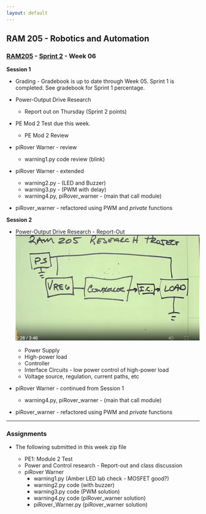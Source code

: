 ```yaml
---
layout: default
---
```


## RAM 205 - Robotics and Automation

### [RAM205](../../) - [Sprint 2](../) - Week 06

**Session 1**

- Grading - Gradebook is up to date through Week 05. Sprint 1 is completed. See gradebook for Sprint 1 percentage.

- Power-Output Drive Research 
  - Report out on Thursday (Sprint 2 points)

- PE Mod 2 Test due this week.
  - PE Mod 2 Review

- piRover Warner - review
    - warning1.py code review (blink)

- piRover Warner - extended
    - warning2.py - (LED and Buzzer)
    - warning3.py - (PWM with delay)
    - warning4.py, piRover_warner - (main that call module)
      
- piRover_warner - refactored using PWM and *private* functions

**Session 2**
 
- Power-Output Drive Research - Report-Out
![alt text](205Research_blockdiagram.png)

  - Power Supply
  - High-power load
  - Controller
  - Interface Circuits - low power control of high-power load
  - Voltage source, regulation, current paths, etc

- piRover Warner - continued from Session 1
    - warning4.py, piRover_warner - (main that call module)
      
- piRover_warner - refactored using PWM and *private* functions

---

### Assignments

- The following submitted in this week zip file

  - PE1: Module 2 Test 
  - Power and Control research - Report-out and class discussion
  - piRover Warner
      - warning1.py (Amber LED lab check - MOSFET good?)
      - warning2.py code (with buzzer)
      - warning3.py code (PWM solution)
      - warning4.py code (piRover_warner solution)
      - piRover_Warner.py (piRover_warner solution)


